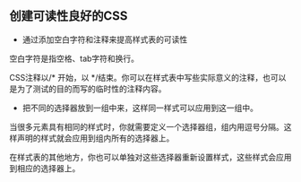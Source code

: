 ## 创建可读性良好的CSS

- 通过添加空白字符和注释来提高样式表的可读性

空白字符是指空格、tab字符和换行。

CSS注释以/* 开始，以 */结束。你可以在样式表中写些实际意义的注释，也可以是为了测试的目的而写的临时性的注释内容。

- 把不同的选择器放到一组中来，这样同一样式可以应用到这一组中。

当很多元素具有相同的样式时，你就需要定义一个选择器组，组内用逗号分隔。这样声明的样式就会应用到组内所有的选择器上。

在样式表的其他地方，你也可以单独对这些选择器重新设置样式，这些样式会应用到相应的选择器上。

